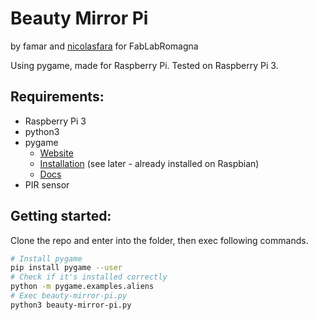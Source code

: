 # Beauty Mirror Pi

by famar and [nicolasfara](https://github.com/nicolasfara) for FabLabRomagna

Using pygame, made for Raspberry Pi.
Tested on Raspberry Pi 3.

## Requirements:
- Raspberry Pi 3
- python3
- pygame
  - [Website](http://www.pygame.org/wiki/about)
  - [Installation](http://www.pygame.org/wiki/GettingStarted) (see later - already installed on Raspbian)
  - [Docs](http://www.pygame.org/docs/)
- PIR sensor

## Getting started:

Clone the repo and enter into the folder, then exec following commands.

```bash
# Install pygame
pip install pygame --user
# Check if it's installed correctly
python -m pygame.examples.aliens
# Exec beauty-mirror-pi.py
python3 beauty-mirror-pi.py
```
